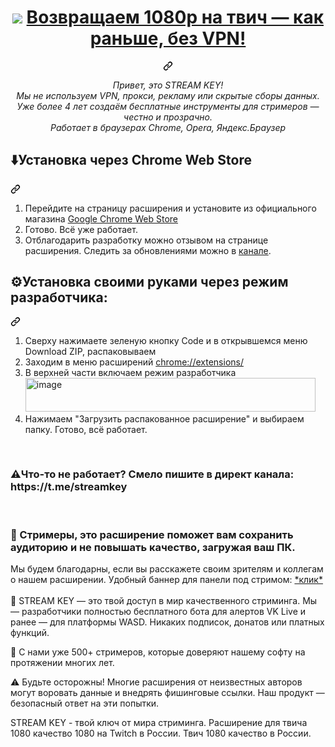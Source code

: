 <div align="center" dir="auto">
<div class="markdown-heading" dir="auto"><h1 tabindex="-1" class="heading-element" dir="auto"><a target="_blank" rel="noopener noreferrer nofollow" href="https://cdn-icons-png.flaticon.com/512/5968/5968819.png"><img src="https://cdn-icons-png.flaticon.com/512/5968/5968819.png" height="28" data-canonical-src="https://cdn-icons-png.flaticon.com/128/5968/5968756.png" style="max-width: 100%; height: auto; max-height: 28px;"></a> <a href="https://chromewebstore.google.com/detail/glbkjheoolikhdollknciblfgncbpcnf?utm_source=item-share-cb">Возвращаем 1080p на твич — как раньше, без VPN!</a> </h1><a id="user-content--flowsealzapret-discord-youtube-" class="anchor" aria-label="" href=""><svg class="octicon octicon-link" viewBox="0 0 16 16" version="1.1" width="16" height="16" aria-hidden="true"><path d="m7.775 3.275 1.25-1.25a3.5 3.5 0 1 1 4.95 4.95l-2.5 2.5a3.5 3.5 0 0 1-4.95 0 .751.751 0 0 1 .018-1.042.751.751 0 0 1 1.042-.018 1.998 1.998 0 0 0 2.83 0l2.5-2.5a2.002 2.002 0 0 0-2.83-2.83l-1.25 1.25a.751.751 0 0 1-1.042-.018.751.751 0 0 1-.018-1.042Zm-4.69 9.64a1.998 1.998 0 0 0 2.83 0l1.25-1.25a.751.751 0 0 1 1.042.018.751.751 0 0 1 .018 1.042l-1.25 1.25a3.5 3.5 0 1 1-4.95-4.95l2.5-2.5a3.5 3.5 0 0 1 4.95 0 .751.751 0 0 1-.018 1.042.751.751 0 0 1-1.042.018 1.998 1.998 0 0 0-2.83 0l-2.5 2.5a1.998 1.998 0 0 0 0 2.83Z"></path></svg></a></div>
<p dir="auto"><em>Привет, это STREAM KEY!<br> Мы не используем VPN, прокси, рекламу или скрытые сборы данных. <br>Уже более 4 лет создаём бесплатные инструменты для стримеров — честно и прозрачно.<br>Работает в браузерах Chrome, Opera, Яндекс.Браузер </em></p></div>

<div class="markdown-heading" dir="auto"><h2 tabindex="-1" class="heading-element" dir="auto">⬇️Установка через Chrome Web Store</h2><a id="user-content-️установка" class="anchor" aria-label="Permalink: ⬇️Установка через Chrome Web Store" href="⬇️Установка через Chrome Web Store"><svg class="octicon octicon-link" viewBox="0 0 16 16" version="1.1" width="16" height="16" aria-hidden="true"><path d="m7.775 3.275 1.25-1.25a3.5 3.5 0 1 1 4.95 4.95l-2.5 2.5a3.5 3.5 0 0 1-4.95 0 .751.751 0 0 1 .018-1.042.751.751 0 0 1 1.042-.018 1.998 1.998 0 0 0 2.83 0l2.5-2.5a2.002 2.002 0 0 0-2.83-2.83l-1.25 1.25a.751.751 0 0 1-1.042-.018.751.751 0 0 1-.018-1.042Zm-4.69 9.64a1.998 1.998 0 0 0 2.83 0l1.25-1.25a.751.751 0 0 1 1.042.018.751.751 0 0 1 .018 1.042l-1.25 1.25a3.5 3.5 0 1 1-4.95-4.95l2.5-2.5a3.5 3.5 0 0 1 4.95 0 .751.751 0 0 1-.018 1.042.751.751 0 0 1-1.042.018 1.998 1.998 0 0 0-2.83 0l-2.5 2.5a1.998 1.998 0 0 0 0 2.83Z"></path></svg></a></div>

1. Перейдите на страницу расширения и установите из официального магазина <a href="https://chromewebstore.google.com/detail/glbkjheoolikhdollknciblfgncbpcnf?utm_source=item-share-cb">Google Chrome Web Store</a>
2. Готово. Всё уже работает.
3. Отблагодарить разработку можно отзывом на странице расширения. Следить за обновлениями можно в <a href="https://t.me/streamkey">канале</a>.

<div class="markdown-heading" dir="auto"><h2 tabindex="-1" class="heading-element" dir="auto">⚙️Установка своими руками через режим разработчика:</h2><a id="user-content-️установка" class="anchor" aria-label="Permalink: ⚙️Установка своими руками" href="⚙️Установка своими руками через режим разработчика:"><svg class="octicon octicon-link" viewBox="0 0 16 16" version="1.1" width="16" height="16" aria-hidden="true"><path d="m7.775 3.275 1.25-1.25a3.5 3.5 0 1 1 4.95 4.95l-2.5 2.5a3.5 3.5 0 0 1-4.95 0 .751.751 0 0 1 .018-1.042.751.751 0 0 1 1.042-.018 1.998 1.998 0 0 0 2.83 0l2.5-2.5a2.002 2.002 0 0 0-2.83-2.83l-1.25 1.25a.751.751 0 0 1-1.042-.018.751.751 0 0 1-.018-1.042Zm-4.69 9.64a1.998 1.998 0 0 0 2.83 0l1.25-1.25a.751.751 0 0 1 1.042.018.751.751 0 0 1 .018 1.042l-1.25 1.25a3.5 3.5 0 1 1-4.95-4.95l2.5-2.5a3.5 3.5 0 0 1 4.95 0 .751.751 0 0 1-.018 1.042.751.751 0 0 1-1.042.018 1.998 1.998 0 0 0-2.83 0l-2.5 2.5a1.998 1.998 0 0 0 0 2.83Z"></path></svg></a></div>

1. Сверху нажимаете зеленую кнопку Code и в открывшемся меню Download ZIP, распаковываем
2. Заходим в меню расширений <a href="chrome://extensions/">chrome://extensions/</a>
3. В верхней части включаем режим разработчика 
<img width="464" height="54" alt="image" src="https://github.com/user-attachments/assets/d95fee01-2fd8-4567-8d61-58f26b4369e5" /><br>
4. Нажимаем "Загрузить распакованное расширение" и выбираем папку. Готово, всё работает.
<br>

<p class="center"><h3>⚠️Что-то не работает? Смело пишите в директ канала: https://t.me/streamkey</h3></p>
<br>
<p><strong><h3>🎥 Стримеры, это расширение поможет вам сохранить аудиторию и не повышать качество, загружая ваш ПК.</strong></h3>
Мы будем благодарны, если вы расскажете своим зрителям и коллегам о нашем расширении. Удобный баннер для панели под стримом: <a href="https://i.ibb.co/N2Fs1tRD/Chat-GPT-Image-9-2025-19-39-56.jpg">*клик*</a>
<br>
<br>
🔑 STREAM KEY — это твой доступ в мир качественного стриминга. 
Мы — разработчики полностью бесплатного бота для алертов VK Live и ранее — для платформы WASD.
Никаких подписок, донатов или платных функций.

👥 С нами уже 500+ стримеров, которые доверяют нашему софту на протяжении многих лет. 

⚠️ Будьте осторожны!
Многие расширения от неизвестных авторов могут воровать данные и внедрять фишинговые ссылки. Наш продукт — безопасный ответ на эти попытки.

STREAM KEY - твой ключ от мира стриминга. Расширение для твича 1080 качество 1080 на Twitch в России. Твич 1080 качество в России.
